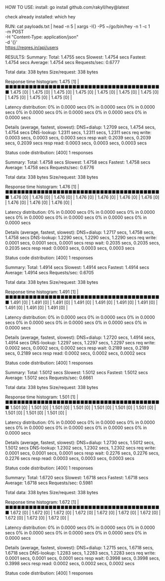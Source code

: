 HOW TO USE:
install:
go install github.com/rakyll/hey@latest

check already installed:
which hey

RUN:
cat payloads.txt | head -n 5 | xargs -I{} -P5 ~/go/bin/hey -n 1 -c 1 \
  -m POST \
  -H "Content-Type: application/json" \
  -d '{}' \
  https://reqres.in/api/users




RESULTS:
Summary:
  Total:	1.4755 secs
  Slowest:	1.4754 secs
  Fastest:	1.4754 secs
  Average:	1.4754 secs
  Requests/sec:	0.6777
  
  Total data:	338 bytes
  Size/request:	338 bytes

Response time histogram:
  1.475 [1]	|■■■■■■■■■■■■■■■■■■■■■■■■■■■■■■■■■■■■■■■■
  1.475 [0]	|
  1.475 [0]	|
  1.475 [0]	|
  1.475 [0]	|
  1.475 [0]	|
  1.475 [0]	|
  1.475 [0]	|
  1.475 [0]	|
  1.475 [0]	|
  1.475 [0]	|


Latency distribution:
  0% in 0.0000 secs
  0% in 0.0000 secs
  0% in 0.0000 secs
  0% in 0.0000 secs
  0% in 0.0000 secs
  0% in 0.0000 secs
  0% in 0.0000 secs

Details (average, fastest, slowest):
  DNS+dialup:	1.2709 secs, 1.4754 secs, 1.4754 secs
  DNS-lookup:	1.2311 secs, 1.2311 secs, 1.2311 secs
  req write:	0.0003 secs, 0.0003 secs, 0.0003 secs
  resp wait:	0.2039 secs, 0.2039 secs, 0.2039 secs
  resp read:	0.0003 secs, 0.0003 secs, 0.0003 secs

Status code distribution:
  [400]	1 responses




Summary:
  Total:	1.4758 secs
  Slowest:	1.4758 secs
  Fastest:	1.4758 secs
  Average:	1.4758 secs
  Requests/sec:	0.6776
  
  Total data:	338 bytes
  Size/request:	338 bytes

Response time histogram:
  1.476 [1]	|■■■■■■■■■■■■■■■■■■■■■■■■■■■■■■■■■■■■■■■■
  1.476 [0]	|
  1.476 [0]	|
  1.476 [0]	|
  1.476 [0]	|
  1.476 [0]	|
  1.476 [0]	|
  1.476 [0]	|
  1.476 [0]	|
  1.476 [0]	|
  1.476 [0]	|


Latency distribution:
  0% in 0.0000 secs
  0% in 0.0000 secs
  0% in 0.0000 secs
  0% in 0.0000 secs
  0% in 0.0000 secs
  0% in 0.0000 secs
  0% in 0.0000 secs

Details (average, fastest, slowest):
  DNS+dialup:	1.2717 secs, 1.4758 secs, 1.4758 secs
  DNS-lookup:	1.2290 secs, 1.2290 secs, 1.2290 secs
  req write:	0.0001 secs, 0.0001 secs, 0.0001 secs
  resp wait:	0.2035 secs, 0.2035 secs, 0.2035 secs
  resp read:	0.0003 secs, 0.0003 secs, 0.0003 secs

Status code distribution:
  [400]	1 responses




Summary:
  Total:	1.4914 secs
  Slowest:	1.4914 secs
  Fastest:	1.4914 secs
  Average:	1.4914 secs
  Requests/sec:	0.6705
  
  Total data:	338 bytes
  Size/request:	338 bytes

Response time histogram:
  1.491 [1]	|■■■■■■■■■■■■■■■■■■■■■■■■■■■■■■■■■■■■■■■■
  1.491 [0]	|
  1.491 [0]	|
  1.491 [0]	|
  1.491 [0]	|
  1.491 [0]	|
  1.491 [0]	|
  1.491 [0]	|
  1.491 [0]	|
  1.491 [0]	|
  1.491 [0]	|


Latency distribution:
  0% in 0.0000 secs
  0% in 0.0000 secs
  0% in 0.0000 secs
  0% in 0.0000 secs
  0% in 0.0000 secs
  0% in 0.0000 secs
  0% in 0.0000 secs

Details (average, fastest, slowest):
  DNS+dialup:	1.2720 secs, 1.4914 secs, 1.4914 secs
  DNS-lookup:	1.2297 secs, 1.2297 secs, 1.2297 secs
  req write:	0.0002 secs, 0.0002 secs, 0.0002 secs
  resp wait:	0.2189 secs, 0.2189 secs, 0.2189 secs
  resp read:	0.0002 secs, 0.0002 secs, 0.0002 secs

Status code distribution:
  [400]	1 responses




Summary:
  Total:	1.5012 secs
  Slowest:	1.5012 secs
  Fastest:	1.5012 secs
  Average:	1.5012 secs
  Requests/sec:	0.6661
  
  Total data:	338 bytes
  Size/request:	338 bytes

Response time histogram:
  1.501 [1]	|■■■■■■■■■■■■■■■■■■■■■■■■■■■■■■■■■■■■■■■■
  1.501 [0]	|
  1.501 [0]	|
  1.501 [0]	|
  1.501 [0]	|
  1.501 [0]	|
  1.501 [0]	|
  1.501 [0]	|
  1.501 [0]	|
  1.501 [0]	|
  1.501 [0]	|


Latency distribution:
  0% in 0.0000 secs
  0% in 0.0000 secs
  0% in 0.0000 secs
  0% in 0.0000 secs
  0% in 0.0000 secs
  0% in 0.0000 secs
  0% in 0.0000 secs

Details (average, fastest, slowest):
  DNS+dialup:	1.2730 secs, 1.5012 secs, 1.5012 secs
  DNS-lookup:	1.2302 secs, 1.2302 secs, 1.2302 secs
  req write:	0.0001 secs, 0.0001 secs, 0.0001 secs
  resp wait:	0.2276 secs, 0.2276 secs, 0.2276 secs
  resp read:	0.0003 secs, 0.0003 secs, 0.0003 secs

Status code distribution:
  [400]	1 responses




Summary:
  Total:	1.6720 secs
  Slowest:	1.6718 secs
  Fastest:	1.6718 secs
  Average:	1.6718 secs
  Requests/sec:	0.5981
  
  Total data:	338 bytes
  Size/request:	338 bytes

Response time histogram:
  1.672 [1]	|■■■■■■■■■■■■■■■■■■■■■■■■■■■■■■■■■■■■■■■■
  1.672 [0]	|
  1.672 [0]	|
  1.672 [0]	|
  1.672 [0]	|
  1.672 [0]	|
  1.672 [0]	|
  1.672 [0]	|
  1.672 [0]	|
  1.672 [0]	|
  1.672 [0]	|


Latency distribution:
  0% in 0.0000 secs
  0% in 0.0000 secs
  0% in 0.0000 secs
  0% in 0.0000 secs
  0% in 0.0000 secs
  0% in 0.0000 secs
  0% in 0.0000 secs

Details (average, fastest, slowest):
  DNS+dialup:	1.2715 secs, 1.6718 secs, 1.6718 secs
  DNS-lookup:	1.2283 secs, 1.2283 secs, 1.2283 secs
  req write:	0.0001 secs, 0.0001 secs, 0.0001 secs
  resp wait:	0.3998 secs, 0.3998 secs, 0.3998 secs
  resp read:	0.0002 secs, 0.0002 secs, 0.0002 secs

Status code distribution:
  [400]	1 responses



